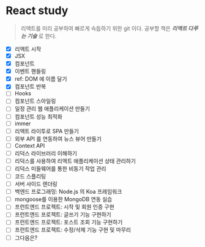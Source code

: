 # React study

> 리액트를 미리 공부하여 빠르게 슥듭하기 위한 git 이다.
> 공부할 책은 **_리액트 다루는 기술_** 로 한다.

- [x] 리액트 시작
- [x] JSX
- [x] 컴포넌트
- [x] 이벤트 핸들링
- [x] ref: DOM 에 이름 달기
- [x] 컴포넌트 반복
- [ ] Hooks
- [ ] 컴포넌트 스아일링
- [ ] 일정 관리 웹 애플리케이션 만들기
- [ ] 컴포넌트 성능 최적화
- [ ] immer
- [ ] 리액트 라이투로 SPA 만들기
- [ ] 외부 API 를 연동하여 뉴스 뷰어 만들기
- [ ] Context API
- [ ] 리덕스 라이브러리 이해하기
- [ ] 리덕스를 사용하여 리액트 애플리케이션 상태 관리하기
- [ ] 리덕스 미들웨어를 통한 비동기 작업 관리
- [ ] 코드 스플리팅
- [ ] 서버 사이드 렌더링
- [ ] 백엔드 프로그래밍: Node.js 의 Koa 프레임워크
- [ ] mongoose를 이용한 MongoDB 연동 실습
- [ ] 프런트엔드 프로젝트: 시작 및 회원 인증 구현
- [ ] 프런트엔드 프로젝트: 글쓰기 기능 구현하기
- [ ] 프런트엔드 프로젝트: 포스트 조회 기능 구현하기
- [ ] 프런트엔드 프로젝트: 수정/삭제 기능 구현 및 마무리
- [ ] 그다음은?
